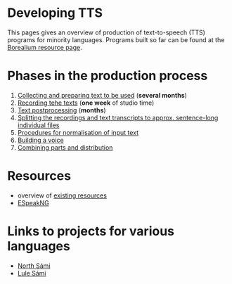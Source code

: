 # Developing TTS

This pages gives an overview of production of text-to-speech (TTS) programs for minority languages. Programs built so far can be found at the [Borealium resource page](https://borealium.org/category/text-to-speech/).


# Phases in the production process

1. [Collecting and preparing text to be used](text-preparation.html) (**several months**)
2. [Recording tehe texts](recording.md) (**one week** of studio time)
3. [Text postprocessing](text-postprocessing.md) (**months**)
4. [Splitting the recordings and text transcripts to approx. sentence-long individual files](sentence-alignment.md)
5. [Procedures for normalisation of input text](text-normalisation.md)
6. [Building a voice](building-voice.md)
7. [Combining parts and distribution](combining.md)

# Resources

- overview of [existing resources](../SpeechTechnologyResources.md)
- [ESpeakNG](ESpeakNG.md)

# Links to projects for various languages

- [North Sámi](/speech-sme/)
- [Lule Sámi](/speech-smj/)
